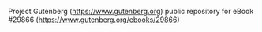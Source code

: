 Project Gutenberg (https://www.gutenberg.org) public repository for eBook #29866 (https://www.gutenberg.org/ebooks/29866)
